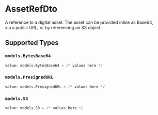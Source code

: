 # AssetRefDto

A reference to a digital asset. The asset can be provided inline as Base64, via a public URL, or by referencing an S3 object.


## Supported Types

### `models.BytesBase64`

```python
value: models.BytesBase64 = /* values here */
```

### `models.PresignedURL`

```python
value: models.PresignedURL = /* values here */
```

### `models.S3`

```python
value: models.S3 = /* values here */
```

